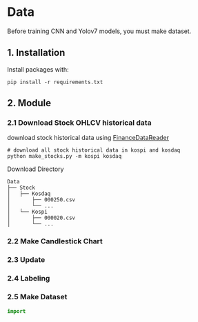 # Data

Before training CNN and Yolov7 models, you must make dataset.

## 1. Installation
Install packages with:
```
pip install -r requirements.txt
```

## 2. Module
### 2.1 Download Stock OHLCV historical data
download stock historical data using [FinanceDataReader](https://github.com/financedata-org/FinanceDataReader)

```
# download all stock historical data in kospi and kosdaq
python make_stocks.py -m kospi kosdaq
```

Download Directory

```
Data
├── Stock
│   ├── Kosdaq
│       ├── 000250.csv
│       └── ...
│   └── Kospi
│       ├── 000020.csv
│       └── ...
```

### 2.2 Make Candlestick Chart
### 2.3 Update
### 2.4 Labeling
### 2.5 Make Dataset

```python
import 
```